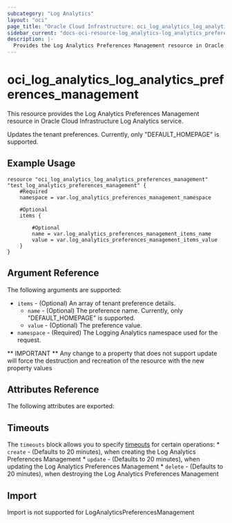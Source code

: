 ```yaml
---
subcategory: "Log Analytics"
layout: "oci"
page_title: "Oracle Cloud Infrastructure: oci_log_analytics_log_analytics_preferences_management"
sidebar_current: "docs-oci-resource-log_analytics-log_analytics_preferences_management"
description: |-
  Provides the Log Analytics Preferences Management resource in Oracle Cloud Infrastructure Log Analytics service
---
```


# oci_log_analytics_log_analytics_preferences_management
This resource provides the Log Analytics Preferences Management resource in Oracle Cloud Infrastructure Log Analytics service.

Updates the tenant preferences. Currently, only "DEFAULT_HOMEPAGE" is supported.


## Example Usage

```hcl
resource "oci_log_analytics_log_analytics_preferences_management" "test_log_analytics_preferences_management" {
	#Required
	namespace = var.log_analytics_preferences_management_namespace

	#Optional
	items {

		#Optional
		name = var.log_analytics_preferences_management_items_name
		value = var.log_analytics_preferences_management_items_value
	}
}
```

## Argument Reference

The following arguments are supported:

* `items` - (Optional) An array of tenant preference details.
	* `name` - (Optional) The preference name. Currently, only "DEFAULT_HOMEPAGE" is supported.
	* `value` - (Optional) The preference value.
* `namespace` - (Required) The Logging Analytics namespace used for the request. 


** IMPORTANT **
Any change to a property that does not support update will force the destruction and recreation of the resource with the new property values

## Attributes Reference

The following attributes are exported:


## Timeouts

The `timeouts` block allows you to specify [timeouts](https://registry.terraform.io/providers/hashicorp/oci/latest/docs/guides/changing_timeouts) for certain operations:
	* `create` - (Defaults to 20 minutes), when creating the Log Analytics Preferences Management
	* `update` - (Defaults to 20 minutes), when updating the Log Analytics Preferences Management
	* `delete` - (Defaults to 20 minutes), when destroying the Log Analytics Preferences Management


## Import

Import is not supported for LogAnalyticsPreferencesManagement
